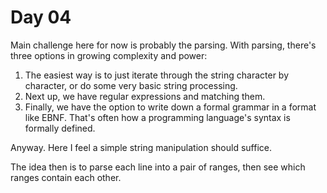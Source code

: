 # Day 04
Main challenge here for now is probably the parsing. With parsing, there's three options 
in growing complexity and power:

1. The easiest way is to just iterate through the string character by character, or do some 
very basic string processing. 
2. Next up, we have regular expressions and matching them. 
3. Finally, we have the option to write down a formal grammar in a format like EBNF. That's often how 
a programming language's syntax is formally defined.

Anyway. Here I feel a simple string manipulation should suffice.

The idea then is to parse each line into a pair of ranges, then see which ranges contain each other.